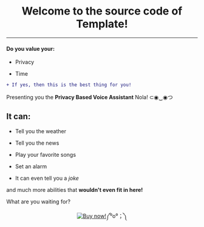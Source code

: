 <h1 align="center">Welcome to the source code of Template!</h1>

---

<h4>Do you value your:</h4>

- Privacy

- Time

```diff
+ If yes, then this is the best thing for you!
```

Presenting you the **Privacy Based Voice Assistant** Nola! ⊂◉‿◉つ

<h2>It can:</h2>

- Tell you the weather

- Tell you the news

- Play your favorite songs

- Set an alarm

- It can even tell you a *joke*

and much more abilities that **wouldn't even fit in here!**


What are you waiting for?

<p align="center">
	<a href="https://www.example.com"><img img src="https://github.com/BoraOfficial/Template/assets/images/button-buy.png" alt="Buy now!"/></a>༼⁰o⁰；༽

